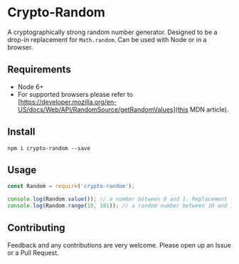 # Crypto-Random

A cryptographically strong random number generator. Designed to be a drop-in replacement for `Math.random`. Can be used with Node or in a browser.

## Requirements

* Node 6+
* For supported browsers please refer to [https://developer.mozilla.org/en-US/docs/Web/API/RandomSource/getRandomValues](this MDN article).

## Install

`npm i crypto-random --save`

## Usage

```js
const Random = require('crypto-random');

console.log(Random.value()); // a number between 0 and 1. Replacement function for Math.random.
console.log(Random.range(10, 101)); // a random number between 10 and 101.
```

## Contributing

Feedback and any contributions are very welcome. Please open up an Issue or a Pull Request.